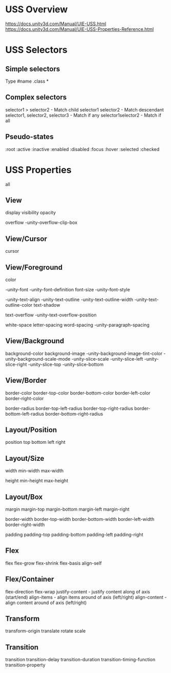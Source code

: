 # USS Overview
https://docs.unity3d.com/Manual/UIE-USS.html
https://docs.unity3d.com/Manual/UIE-USS-Properties-Reference.html

# USS Selectors
## Simple selectors
Type
#name
.class
*

## Complex selectors
selector1 > selector2 - Match child
selector1 selector2 - Match descendant
selector1, selector2, selector3 - Match if any
selector1selector2 - Match if all

## Pseudo-states
:root
:active
:inactive
:enabled
:disabled
:focus
:hover
:selected
:checked

# USS Properties
all

## View
display
visibility
opacity

overflow
-unity-overflow-clip-box

## View/Cursor
cursor

## View/Foreground
color

-unity-font
-unity-font-definition
font-size
-unity-font-style

-unity-text-align
-unity-text-outline
-unity-text-outline-width
-unity-text-outline-color
text-shadow

text-overflow
-unity-text-overflow-position

white-space
letter-spacing
word-spacing
-unity-paragraph-spacing

## View/Background
background-color
background-image
-unity-background-image-tint-color
-unity-background-scale-mode
-unity-slice-scale
-unity-slice-left
-unity-slice-right
-unity-slice-top
-unity-slice-bottom

## View/Border
border-color
border-top-color
border-bottom-color
border-left-color
border-right-color

border-radius
border-top-left-radius
border-top-right-radius
border-bottom-left-radius
border-bottom-right-radius

## Layout/Position
position
top
bottom
left
right

## Layout/Size
width
min-width
max-width

height
min-height
max-height

## Layout/Box
margin
margin-top
margin-bottom
margin-left
margin-right

border-width
border-top-width
border-bottom-width
border-left-width
border-right-width

padding
padding-top
padding-bottom
padding-left
padding-right

## Flex
flex
flex-grow
flex-shrink
flex-basis
align-self

## Flex/Container
flex-direction
flex-wrap
justify-content - justify content along of axis (start/end)
align-items - align items around of axis (left/right)
align-content - align content around of axis (left/right)

## Transform
transform-origin
translate
rotate
scale

## Transition
transition
transition-delay
transition-duration
transition-timing-function
transition-property
